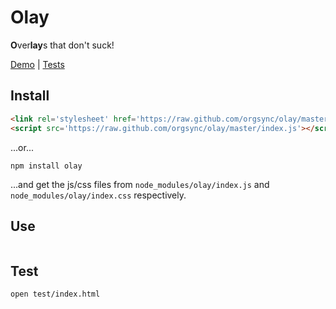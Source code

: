 # Olay

**O**ver**lay**s that don't suck!

[Demo](http://htmlpreview.github.com/?https://github.com/orgsync/olay/blob/master/index.html) | [Tests](http://htmlpreview.github.com/?https://github.com/orgsync/olay/blob/master/test/index.html)

## Install

```html
<link rel='stylesheet' href='https://raw.github.com/orgsync/olay/master/index.css'>
<script src='https://raw.github.com/orgsync/olay/master/index.js'></script>
```

...or...

```
npm install olay
```

...and get the js/css files from `node_modules/olay/index.js` and
`node_modules/olay/index.css` respectively.

## Use

```js

```


## Test

```bash
open test/index.html
```

